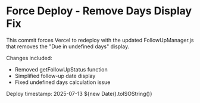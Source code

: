 # Force Deploy - Remove Days Display Fix

This commit forces Vercel to redeploy with the updated FollowUpManager.js that removes the "Due in undefined days" display.

Changes included:
- Removed getFollowUpStatus function
- Simplified follow-up date display
- Fixed undefined days calculation issue

Deploy timestamp: 2025-07-13 ${new Date().toISOString()}
